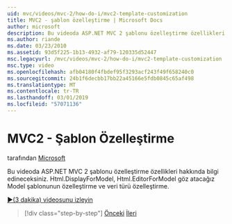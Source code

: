 ```yaml
---
uid: mvc/videos/mvc-2/how-do-i/mvc2-template-customization
title: MVC2 - şablon özelleştirme | Microsoft Docs
author: microsoft
description: Bu videoda ASP.NET MVC 2 şablonu özelleştirme özellikleri hakkında bilgi edineceksiniz. Göz atacağız Html.EditorForModel Html.DisplayForModel, Model depo...
ms.author: riande
ms.date: 03/23/2010
ms.assetid: 93d5f225-1b13-4932-af79-120335d52447
msc.legacyurl: /mvc/videos/mvc-2/how-do-i/mvc2-template-customization
msc.type: video
ms.openlocfilehash: afb04180f4fbdef95f3293acf243f49f658240c0
ms.sourcegitcommit: 24b1f6decbb17bb22a45166e5fdb0845c65af498
ms.translationtype: MT
ms.contentlocale: tr-TR
ms.lasthandoff: 03/01/2019
ms.locfileid: "57071136"
---
```

<a name="mvc2---template-customization"></a>MVC2 - Şablon Özelleştirme
====================
tarafından [Microsoft](https://github.com/microsoft)

Bu videoda ASP.NET MVC 2 şablonu özelleştirme özellikleri hakkında bilgi edineceksiniz. Html.DisplayForModel, Html.EditorForModel göz atacağız Model şablonunun özelleştirme ve veri türü özelleştirme.

[&#9654;(3 dakika) videosunu izleyin](https://channel9.msdn.com/Blogs/ASP-NET-Site-Videos/mvc2-template-customization)

> [!div class="step-by-step"]
> [Önceki](mvc2-model-validation.md)
> [İleri](aspnet-mvc-2-areas.md)
